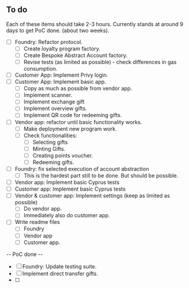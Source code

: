 ## To do 
Each of these items should take 2-3 hours.
Currently stands at around 9 days to get PoC done. (about two weeks).  

- [ ] Foundry: Refactor protocol.
  - [ ] Create loyalty program factory. 
  - [ ] Create Bespoke Abstract Account factory.
  - [ ] Revise tests (as limited as possible) - check differences in gas consumption. 
- [ ] Customer App: Implement Privy login. 
- [ ] Customer App: Implement basic app. 
  - [ ] Copy as much as possible from vendor app.
  - [ ] Implement scanner. 
  - [ ] Implement exchange gift 
  - [ ] Implement overview gifts.
  - [ ] Implement QR code for redeeming gifts.  
- [ ] Vendor app: refactor until basic functionality works.   
  - [ ] Make deployment new program work. 
  - [ ] Check functionalities: 
    - [ ] Selecting gifts
    - [ ] Minting Gifts. 
    - [ ] Creating points voucher. 
    - [ ] Redeeming gifts.  
- [ ] Foundry: fix selected execution of account abstraction
  - [ ] This is the hardest part still to be done. But should be possible. 
- [ ] Vendor app: Implement basic Cyprus tests
- [ ] Customer app: Implement basic Cyprus tests
- [ ] Vendor & customer app: Implement settings (keep as limited as possible) 
  - [ ] Do vendor app. 
  - [ ] Immediately also do customer app.
- [ ] Write readme files 
  - [ ] Foundry 
  - [ ] Vendor app
  - [ ] Customer app. 

-- PoC done -- 

- [ ] Foundry: Update testing suite. 
- [ ] Implement direct transfer gifts. 
- [ ] 